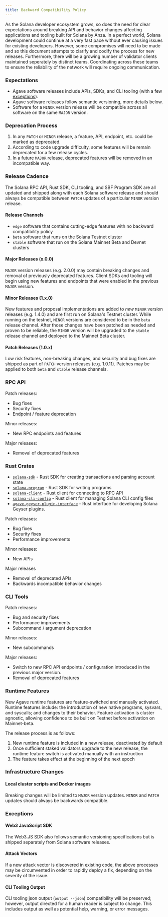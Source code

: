 ```yaml
---
title: Backward Compatibility Policy
---
```


As the Solana developer ecosystem grows, so does the need for clear expectations around
breaking API and behavior changes affecting applications and tooling built for Solana by Anza.
In a perfect world, Solana development could continue at a very fast pace without ever
causing issues for existing developers. However, some compromises will need to be made
and so this document attempts to clarify and codify the process for new releases. Furthermore,
there will be a growing number of validator clients maintained seperately by distinct teams. 
Coordinating across these teams to ensure the reliability of the network will require ongoing
communication. 

### Expectations

- Agave software releases include APIs, SDKs, and CLI tooling (with a few [exceptions](#exceptions)).
- Agave software releases follow semantic versioning, more details below.
- Software for a `MINOR` version release will be compatible across all software on the
  same `MAJOR` version.

### Deprecation Process

1. In any `PATCH` or `MINOR` release, a feature, API, endpoint, etc. could be marked as deprecated.
2. According to code upgrade difficulty, some features will be remain deprecated for a few release
   cycles.
3. In a future `MAJOR` release, deprecated features will be removed in an incompatible way.

### Release Cadence

The Solana RPC API, Rust SDK, CLI tooling, and SBF Program SDK are all updated and shipped
along with each Solana software release and should always be compatible between `PATCH`
updates of a particular `MINOR` version release.

#### Release Channels

- `edge` software that contains cutting-edge features with no backward compatibility policy
- `beta` software that runs on the Solana Testnet cluster
- `stable` software that run on the Solana Mainnet Beta and Devnet clusters

#### Major Releases (x.0.0)

`MAJOR` version releases (e.g. 2.0.0) may contain breaking changes and removal of previously
deprecated features. Client SDKs and tooling will begin using new features and endpoints
that were enabled in the previous `MAJOR` version.

#### Minor Releases (1.x.0)

New features and proposal implementations are added to _new_ `MINOR` version
releases (e.g. 1.4.0) and are first run on Solana's Testnet cluster. While running
on the testnet, `MINOR` versions are considered to be in the `beta` release channel. After
those changes have been patched as needed and proven to be reliable, the `MINOR` version will
be upgraded to the `stable` release channel and deployed to the Mainnet Beta cluster.

#### Patch Releases (1.0.x)

Low risk features, non-breaking changes, and security and bug fixes are shipped as part
of `PATCH` version releases (e.g. 1.0.11). Patches may be applied to both `beta` and `stable`
release channels.

### RPC API

Patch releases:

- Bug fixes
- Security fixes
- Endpoint / feature deprecation

Minor releases:

- New RPC endpoints and features

Major releases:

- Removal of deprecated features

### Rust Crates

- [`solana-sdk`](https://docs.rs/solana-sdk/) - Rust SDK for creating transactions and parsing account state
- [`solana-program`](https://docs.rs/solana-program/) - Rust SDK for writing programs
- [`solana-client`](https://docs.rs/solana-client/) - Rust client for connecting to RPC API
- [`solana-cli-config`](https://docs.rs/solana-cli-config/) - Rust client for managing Solana CLI config files
- [`agave-geyser-plugin-interface`](https://docs.rs/agave-geyser-plugin-interface/) - Rust interface for developing Solana Geyser plugins.

Patch releases:

- Bug fixes
- Security fixes
- Performance improvements

Minor releases:

- New APIs

Major releases

- Removal of deprecated APIs
- Backwards incompatible behavior changes

### CLI Tools

Patch releases:

- Bug and security fixes
- Performance improvements
- Subcommand / argument deprecation

Minor releases:

- New subcommands

Major releases:

- Switch to new RPC API endpoints / configuration introduced in the previous major version.
- Removal of deprecated features

### Runtime Features

New Agave runtime features are feature-switched and manually activated. Runtime features
include: the introduction of new native programs, sysvars, and syscalls; and changes to
their behavior. Feature activation is cluster agnostic, allowing confidence to be built on
Testnet before activation on Mainnet-beta.

The release process is as follows:

1. New runtime feature is included in a new release, deactivated by default
2. Once sufficient staked validators upgrade to the new release, the runtime feature switch
   is activated manually with an instruction
3. The feature takes effect at the beginning of the next epoch

### Infrastructure Changes

#### Local cluster scripts and Docker images

Breaking changes will be limited to `MAJOR` version updates. `MINOR` and `PATCH` updates should always
be backwards compatible.

### Exceptions

#### Web3 JavaScript SDK

The Web3.JS SDK also follows semantic versioning specifications but is shipped separately from Solana
software releases.

#### Attack Vectors

If a new attack vector is discovered in existing code, the above processes may be
circumvented in order to rapidly deploy a fix, depending on the severity of the issue.

#### CLI Tooling Output

CLI tooling json output (`output --json`) compatibility will be preserved; however, output directed
for a human reader is subject to change. This includes output as well as potential help, warning, or
error messages.
